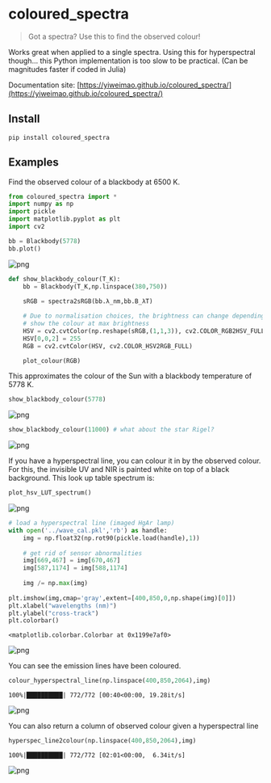 # coloured_spectra
> Got a spectra? Use this to find the observed colour!


Works great when applied to a single spectra. Using this for hyperspectral though... this Python implementation is too slow to be practical. (Can be magnitudes faster if coded in Julia)

Documentation site: [https://yiweimao.github.io/coloured_spectra/](https://yiweimao.github.io/coloured_spectra/)

## Install

`pip install coloured_spectra`

## Examples

Find the observed colour of a blackbody at 6500 K.

```python
from coloured_spectra import *
import numpy as np
import pickle
import matplotlib.pyplot as plt
import cv2

```

```python
bb = Blackbody(5778)
bb.plot()
```


![png](docs/images/output_6_0.png)


```python
def show_blackbody_colour(T_K):
    bb = Blackbody(T_K,np.linspace(380,750))
    
    sRGB = spectra2sRGB(bb.λ_nm,bb.B_λT)

    # Due to normalisation choices, the brightness can change depending on the spectra
    # show the colour at max brightness
    HSV = cv2.cvtColor(np.reshape(sRGB,(1,1,3)), cv2.COLOR_RGB2HSV_FULL)
    HSV[0,0,2] = 255
    RGB = cv2.cvtColor(HSV, cv2.COLOR_HSV2RGB_FULL)

    plot_colour(RGB)
```

This approximates the colour of the Sun with a blackbody temperature of 5778 K.

```python
show_blackbody_colour(5778)
```


![png](docs/images/output_9_0.png)


```python
show_blackbody_colour(11000) # what about the star Rigel?
```


![png](docs/images/output_10_0.png)


If you have a hyperspectral line, you can colour it in by the observed colour. For this, the invisible UV and NIR is painted white on top of a black background. This look up table spectrum is:

```python
plot_hsv_LUT_spectrum()
```


![png](docs/images/output_12_0.png)


```python
# load a hyperspectral line (imaged HgAr lamp)
with open('../wave_cal.pkl','rb') as handle:
    img = np.float32(np.rot90(pickle.load(handle),1))
    
    # get rid of sensor abnormalities
    img[669,467] = img[670,467]
    img[587,1174] = img[588,1174]
    
    img /= np.max(img)
    
plt.imshow(img,cmap='gray',extent=[400,850,0,np.shape(img)[0]])
plt.xlabel("wavelengths (nm)")
plt.ylabel("cross-track")
plt.colorbar()
```




    <matplotlib.colorbar.Colorbar at 0x1199e7af0>




![png](docs/images/output_13_1.png)


You can see the emission lines have been coloured.

```python
colour_hyperspectral_line(np.linspace(400,850,2064),img)
```

    100%|██████████| 772/772 [00:40<00:00, 19.28it/s]



![png](docs/images/output_15_1.png)


You can also return a column of observed colour given a hyperspectral line

```python
hyperspec_line2colour(np.linspace(400,850,2064),img)
```

    100%|██████████| 772/772 [02:01<00:00,  6.34it/s]



![png](docs/images/output_17_1.png)

